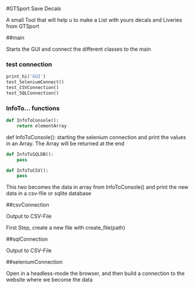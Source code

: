#GTSport Save Decals

A small Tool that will help u to make a List with yours decals and Liveries from GTSport

##main

Starts the GUI and connect the different classes to the main

### test connection 

```python
print_hi('GUI')
test_SeleniumConnect()
test_CSVConnection()
test_SQLConnection()
```
### InfoTo... functions

```python
def InfoToConsole():
    return elementArray
```
def InfoToConsole(): starting the selenium connection and print the values in an Array. The Array will be returned at the end 
```python
def InfoToSQLDB():
    pass

def InfoToCSV():
    pass
``` 

This two becomes the data in array from InfoToConsole() and print the new data in a csv-file or sqlite database

##csvConnection

Output to CSV-File

First Step, create a new file with create_file(path)


##sqlConnection

Output to CSV-File

##seleniumConnection

Open in a headless-mode the browser, and then build a connection to the website where we become the data